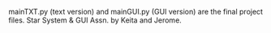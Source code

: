 mainTXT.py (text version) and mainGUI.py (GUI version) are the final project files.
Star System & GUI Assn.
by Keita and Jerome. 


